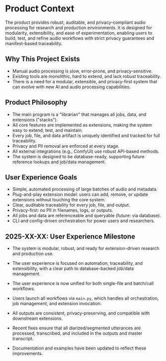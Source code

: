 # Product Context

The product provides robust, auditable, and privacy-compliant audio processing for research and production environments. It is designed for modularity, extensibility, and ease of experimentation, enabling users to build, test, and refine audio workflows with strict privacy guarantees and manifest-based traceability.

## Why This Project Exists

- Manual audio processing is slow, error-prone, and privacy-sensitive.
- Existing tools are monolithic, hard to extend, and lack robust traceability.
- There is a need for a modular, extensible, and privacy-first system that can evolve with new AI and audio processing capabilities.

## Product Philosophy

- The main program is a "librarian" that manages all jobs, data, and extensions ("stacks").
- All core features are implemented as extensions, making the system easy to extend, test, and maintain.
- Every job, file, and data artifact is uniquely identified and tracked for full traceability.
- Privacy and PII removal are enforced at every stage.
- All external integrations (e.g., ComfyUI) use robust API-based methods.
- The system is designed to be database-ready, supporting future reference lookups and job/data management.

## User Experience Goals

- Simple, automated processing of large batches of audio and metadata.
- Plug-and-play extension model: users can add, remove, or update extensions without touching the core system.
- Clear, auditable traceability for every job, file, and output.
- Privacy-first: no PII in filenames, logs, or outputs.
- All jobs and data are referenceable and queryable (future: via database).
- CLI and config-driven orchestration for power users and researchers.

## 2025-XX-XX: User Experience Milestone
- The system is modular, robust, and ready for extension-driven research and production use.
- The user experience is focused on automation, traceability, and extensibility, with a clear path to database-backed job/data management.

- The user experience is now unified for both single-file and batch/call workflows.
- Users launch all workflows via `main.py`, which handles all orchestration, job management, and extension invocation.
- All outputs are consistent, privacy-preserving, and compatible with downstream extensions.
- Recent fixes ensure that all diarized/segmented utterances are processed, transcribed, and included in the outputs and master transcript.
- Documentation and examples have been updated to reflect these improvements. 